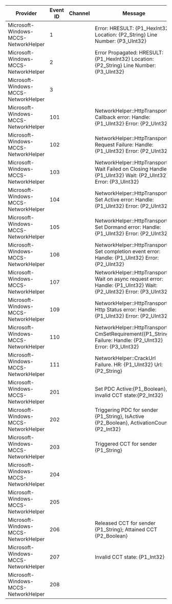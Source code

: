 Provider                              |  Event ID  |  Channel  |  Message
--------------------------------------|------------|-----------|---------------------------------------------------------------------------------------------------------------------
Microsoft-Windows-MCCS-NetworkHelper  |  1         |           |  Error: HRESULT: {P1_HexInt32} Location: {P2_String} Line Number: {P3_UInt32}
Microsoft-Windows-MCCS-NetworkHelper  |  2         |           |  Error Propagated: HRESULT: {P1_HexInt32} Location: {P2_String} Line Number: {P3_UInt32}
Microsoft-Windows-MCCS-NetworkHelper  |  3         |           |
Microsoft-Windows-MCCS-NetworkHelper  |  101       |           |  NetworkHelper::HttpTransport: Callback error: Handle: {P1_UInt32} Error: {P2_UInt32}
Microsoft-Windows-MCCS-NetworkHelper  |  102       |           |  NetworkHelper::HttpTransport: Request Failure: Handle: {P1_UInt32} Error: {P2_UInt32}
Microsoft-Windows-MCCS-NetworkHelper  |  103       |           |  NetworkHelper::HttpTransport: Wait Failed on Closing Handle: {P1_UInt32} Wait: {P2_UInt32} Error: {P3_UInt32}
Microsoft-Windows-MCCS-NetworkHelper  |  104       |           |  NetworkHelper::HttpTransport: Set Active error: Handle: {P1_UInt32} Error: {P2_UInt32}
Microsoft-Windows-MCCS-NetworkHelper  |  105       |           |  NetworkHelper::HttpTransport: Set Dormand error: Handle: {P1_UInt32} Error: {P2_UInt32}
Microsoft-Windows-MCCS-NetworkHelper  |  106       |           |  NetworkHelper::HttpTransport: Set completion event error: Handle: {P1_UInt32} Error: {P2_UInt32}
Microsoft-Windows-MCCS-NetworkHelper  |  107       |           |  NetworkHelper::HttpTransport: Wait on async request error: Handle: {P1_UInt32} Wait: {P2_UInt32} Error: {P3_UInt32}
Microsoft-Windows-MCCS-NetworkHelper  |  109       |           |  NetworkHelper::HttpTransport: Http Status error: Handle: {P1_UInt32} Error: {P2_UInt32}
Microsoft-Windows-MCCS-NetworkHelper  |  110       |           |  NetworkHelper::HttpTransport: CmSetRequirement({P1_String}) Failure: Handle: {P2_UInt32} Error: {P3_UInt32}
Microsoft-Windows-MCCS-NetworkHelper  |  111       |           |  NetworkHelper::CrackUrl Failure. HR: {P1_UInt32} Url: {P2_String}
Microsoft-Windows-MCCS-NetworkHelper  |  201       |           |  Set PDC Active:{P1_Boolean}, invalid CCT state:{P2_Int32}
Microsoft-Windows-MCCS-NetworkHelper  |  202       |           |  Triggering PDC for sender {P1_String}, IsActive {P2_Boolean}, ActivationCount {P2_Int32}
Microsoft-Windows-MCCS-NetworkHelper  |  203       |           |  Triggered CCT for sender {P1_String}
Microsoft-Windows-MCCS-NetworkHelper  |  204       |           |
Microsoft-Windows-MCCS-NetworkHelper  |  205       |           |
Microsoft-Windows-MCCS-NetworkHelper  |  206       |           |  Released CCT for sender {P1_String}; Attained CCT {P2_Boolean}
Microsoft-Windows-MCCS-NetworkHelper  |  207       |           |  Invalid CCT state: {P1_Int32}
Microsoft-Windows-MCCS-NetworkHelper  |  208       |           |